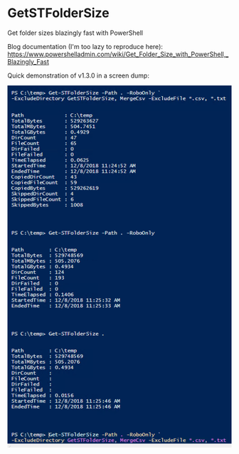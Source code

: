# GetSTFolderSize
Get folder sizes blazingly fast with PowerShell


Blog documentation (I'm too lazy to reproduce here):
https://www.powershelladmin.com/wiki/Get_Folder_Size_with_PowerShell,_Blazingly_Fast

Quick demonstration of v1.3.0 in a screen dump:

![alt_tag](/img/Get-STFolderSize-example-pic.png)

